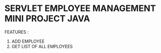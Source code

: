 # SERVLET EMPLOYEE MANAGEMENT MINI PROJECT JAVA
FEATURES :
1. ADD EMPLOYEE
2. GET LIST OF ALL EMPLOYEES
